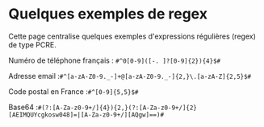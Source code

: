 # Quelques exemples de regex

Cette page centralise quelques exemples d'expressions régulières (regex)
de type PCRE.

Numéro de téléphone français : `#^0[0-9]([-. ]?[0-9]{2}){4}$#`

Adresse email :```#^[a-zA-Z0-9._-]+@[a-zA-Z0-9._-]{2,}\.[a-zA-Z]{2,5}$#```

Code postal en France :```#^[0-9]{5,5}$#```

Base64 :```#(?:[A-Za-z0-9+/]{4}){2,}(?:[A-Za-z0-9+/]{2}[AEIMQUYcgkosw048]=|[A-Za-z0-9+/][AQgw]==)#```

